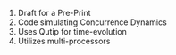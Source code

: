 1. Draft for a Pre-Print
2. Code simulating Concurrence Dynamics
3. Uses Qutip for time-evolution
4. Utilizes multi-processors
